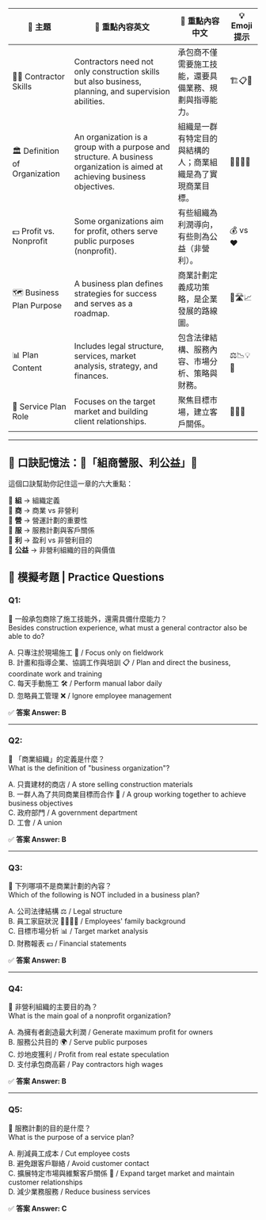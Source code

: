 
| 🌟 主題                          | 📘 重點內容英文                                                                                                                   | 📙 重點內容中文                      | 💡 Emoji 提示 |
| ------------------------------ | --------------------------------------------------------------------------------------------------------------------------- | ------------------------------ | ----------- |
| 🧑‍🔧 Contractor Skills        | Contractors need not only construction skills but also business, planning, and supervision abilities.                       | 承包商不僅需要施工技能，還要具備業務、規劃與指導能力。    | 🏗️📋👷     |
| 🏛️ Definition of Organization | An organization is a group with a purpose and structure. A business organization is aimed at achieving business objectives. | 組織是一群有特定目的與結構的人；商業組織是為了實現商業目標。 | 🧑‍💼👥🎯   |
| 💵 Profit vs. Nonprofit        | Some organizations aim for profit, others serve public purposes (nonprofit).                                                | 有些組織為利潤導向，有些則為公益（非營利）。         | 💰 vs ❤️    |
| 🗺️ Business Plan Purpose      | A business plan defines strategies for success and serves as a roadmap.                                                     | 商業計劃定義成功策略，是企業發展的路線圖。          | 📑🛣️📈     |
| 📊 Plan Content                | Includes legal structure, services, market analysis, strategy, and finances.                                                | 包含法律結構、服務內容、市場分析、策略與財務。        | ⚖️📉💡📂    |
| 🤝 Service Plan Role           | Focuses on the target market and building client relationships.                                                             | 聚焦目標市場，建立客戶關係。                 | 🎯💬🤝      |

---

## 🧠 口訣記憶法：🎯「組商營服、利公益」🎯

這個口訣幫助你記住這一章的六大重點：

🔹 **組** → 組織定義  
🔹 **商** → 商業 vs 非營利  
🔹 **營** → 營運計劃的重要性  
🔹 **服** → 服務計劃與客戶關係  
🔹 **利** → 盈利 vs 非營利目的  
🔹 **公益** → 非營利組織的目的與價值

## 📝 模擬考題 | Practice Questions

### Q1:

📌 一般承包商除了施工技能外，還需具備什麼能力？  
Besides construction experience, what must a general contractor also be able to do?

A. 只專注於現場施工 🔨 / Focus only on fieldwork  
B. 計畫和指導企業、協調工作與培訓 📋 / Plan and direct the business, coordinate work and training  
C. 每天手動施工 🛠️ / Perform manual labor daily  
D. 忽略員工管理 ❌ / Ignore employee management

✅ **答案 Answer: B**

---

### Q2:

📌 「商業組織」的定義是什麼？  
What is the definition of "business organization"?

A. 只賣建材的商店 / A store selling construction materials  
B. 一群人為了共同商業目標而合作 💼 / A group working together to achieve business objectives  
C. 政府部門 / A government department  
D. 工會 / A union

✅ **答案 Answer: B**

---

### Q3:

📌 下列哪項不是商業計劃的內容？  
Which of the following is NOT included in a business plan?

A. 公司法律結構 ⚖️ / Legal structure  
B. 員工家庭狀況 👨‍👩‍👧‍👦 / Employees' family background  
C. 目標市場分析 📊 / Target market analysis  
D. 財務報表 💵 / Financial statements

✅ **答案 Answer: B**

---

### Q4:

📌 非營利組織的主要目的為？  
What is the main goal of a nonprofit organization?

A. 為擁有者創造最大利潤 / Generate maximum profit for owners  
B. 服務公共目的 🌍 / Serve public purposes  
C. 炒地皮獲利 / Profit from real estate speculation  
D. 支付承包商高薪 / Pay contractors high wages

✅ **答案 Answer: B**

---

### Q5:

📌 服務計劃的目的是什麼？  
What is the purpose of a service plan?

A. 削減員工成本 / Cut employee costs  
B. 避免跟客戶聯絡 / Avoid customer contact  
C. 擴展特定市場與維繫客戶關係 🤝 / Expand target market and maintain customer relationships  
D. 減少業務服務 / Reduce business services

✅ **答案 Answer: C**